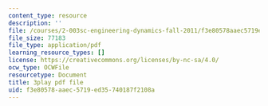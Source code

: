 ```yaml
---
content_type: resource
description: ''
file: /courses/2-003sc-engineering-dynamics-fall-2011/f3e80578aaec5719ed35740187f2108a_mB_rrEN_Ltc.pdf
file_size: 77183
file_type: application/pdf
learning_resource_types: []
license: https://creativecommons.org/licenses/by-nc-sa/4.0/
ocw_type: OCWFile
resourcetype: Document
title: 3play pdf file
uid: f3e80578-aaec-5719-ed35-740187f2108a
---
```

